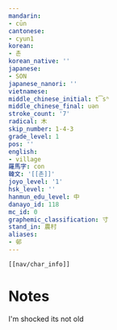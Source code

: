 ```yaml
---
mandarin:
- cūn
cantonese:
- cyun1
korean:
- 촌
korean_native: ''
japanese:
- SON
japanese_nanori: ''
vietnamese:
middle_chinese_initial: t͡sʰ
middle_chinese_final: uən
stroke_count: '7'
radical: 木
skip_number: 1-4-3
grade_level: 1
pos: ''
english:
- village
羅馬字: con
韓文: '[[촌]]'
joyo_level: '1'
hsk_level: ''
hanmun_edu_level: 中
danayo_id: 118
mc_id: 0
graphemic_classification: 寸
stand_in: 農村
aliases:
- 邨
---
```

```meta-bind-embed
[[nav/char_info]]
```

# Notes
I'm shocked its not old
